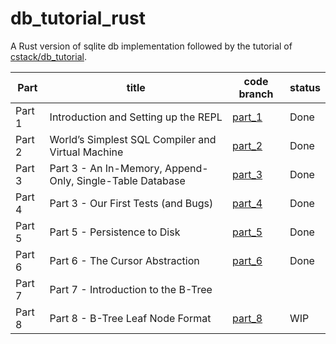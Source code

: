 # db_tutorial_rust
A Rust version of sqlite db implementation followed by the tutorial of [cstack/db_tutorial](https://github.com/cstack/db_tutorial).

|Part|title|code branch|status|
|-------|---------|---------|-----|
|Part 1|Introduction and Setting up the REPL|[part_1](https://github.com/guimingyue/db_tutorial_rust/tree/part_1)|Done|
|Part 2|World’s Simplest SQL Compiler and Virtual Machine|[part_2](https://github.com/guimingyue/db_tutorial_rust/tree/part_2)|Done|
|Part 3|Part 3 - An In-Memory, Append-Only, Single-Table Database|[part_3](https://github.com/guimingyue/db_tutorial_rust/tree/part_3)|Done|
|Part 4|Part 3 - Our First Tests (and Bugs)|[part_4](https://github.com/guimingyue/db_tutorial_rust/tree/part_4)|Done|
|Part 5|Part 5 - Persistence to Disk|[part_5](https://github.com/guimingyue/db_tutorial_rust/tree/part_5)|Done|
|Part 6|Part 6 - The Cursor Abstraction|[part_6](https://github.com/guimingyue/db_tutorial_rust/tree/part_6)|Done|
|Part 7|Part 7 - Introduction to the B-Tree|||
|Part 8|Part 8 - B-Tree Leaf Node Format|[part_8](https://github.com/guimingyue/db_tutorial_rust/tree/part_8)|WIP|

